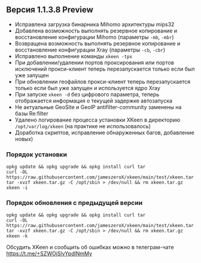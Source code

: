 ## Версия 1.1.3.8 Preview

- Исправлена загрузка бинарника Mihomo архитектуры mips32
- Добавлена возможность выполнять резервное копирование и восстановление конфигурации Mihomo (параметры `-mb`, `-mbr`)
- Возвращена возможность выполнять резервное копирование и восстановление конфигурации Xray (параметры `-cb`, `-cbr`)
- Исправлено выполнение команды `xkeen -tpx`
- При добавлении/удалении портов проксирования или портов исключений прокси-клиент теперь перезапускается только если был уже запущен
- При обновлении геофайлов прокси-клиент теперь перезапускается только если был уже запущен и используется ядро Xray
- При запуске `xkeen -d` без цифрового параметра, теперь отображается информация о текущей задержке автозапуска
- Не актуальные GeoSite и GeoIP antifilter-community заменены на базы Re:filter
- Удалено логирование процесса установки XKeen в директорию `/opt/var/log/xkeen` (на практике не использовалось)
- Доработка скриптов, исправление обнаруженных багов, добавление новых)

### Порядок установки
```
opkg update && opkg upgrade && opkg install curl tar
curl -OL https://raw.githubusercontent.com/jameszeroX/xkeen/main/test/xkeen.tar.gz
tar -xvzf xkeen.tar.gz -C /opt/sbin > /dev/null && rm xkeen.tar.gz
xkeen -i
```

### Порядок обновления с предыдущей версии
```
opkg update && opkg upgrade && opkg install curl tar
curl -OL https://raw.githubusercontent.com/jameszeroX/xkeen/main/test/xkeen.tar.gz
tar -xvzf xkeen.tar.gz -C /opt/sbin > /dev/null && rm xkeen.tar.gz
xkeen -k
```

Обсудить XKeen и сообщить об ошибках можно в телеграм-чате https://t.me/+SZWOjSlvYpdlNmMy
